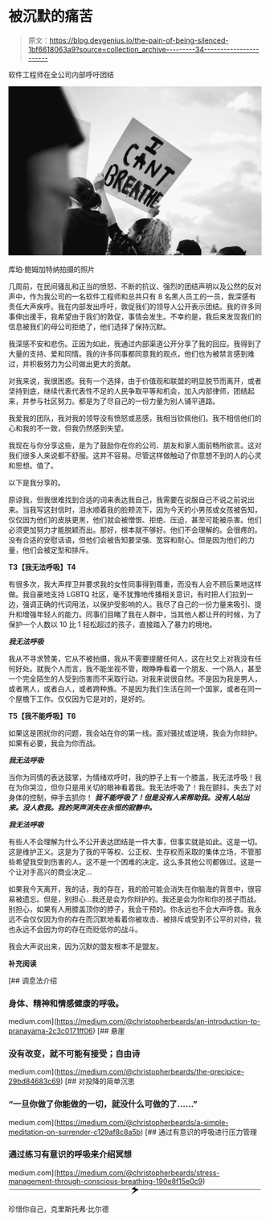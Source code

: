 # 被沉默的痛苦

> 原文：<https://blog.devgenius.io/the-pain-of-being-silenced-1bf6618063a9?source=collection_archive---------34----------------------->

软件工程师在全公司内部呼吁团结

![](img/bb6472f4ed35b73d8c657988838e2ff2.png)

库珀·鲍姆加特纳拍摄的照片

几周前，在民间骚乱和正当的愤怒、不断的抗议、强烈的团结声明以及公然的反对声中，作为我公司的一名软件工程师和总共只有 8 名黑人员工的一员，我深感有责任大声疾呼。我在内部发出呼吁，敦促我们的领导人公开表示团结。我的许多同事伸出援手，我希望由于我们的敦促，事情会发生。不幸的是，我后来发现我们的信息被我们的母公司拒绝了，他们选择了保持沉默。

我深感不安和悲伤。正因为如此，我通过内部渠道公开分享了我的回应。我得到了大量的支持、爱和同情。我的许多同事都同意我的观点，他们也为被禁言感到难过，并积极努力为公司做出更大的贡献。

对我来说，我很困惑。我有一个选择，由于价值观和联盟的明显脱节而离开，或者坚持到底，继续代表代表性不足的人民争取平等和机会，加入内部律师，团结起来，并参与社区努力。都是为了尽自己的一份力量为别人铺平道路。

我爱我的团队，我对我的领导没有愤怒或恶感，我相当钦佩他们。我不相信他们的心和我的不一致，但我仍然感到失望。

我现在与你分享这些，是为了鼓励你在你的公司、朋友和家人面前畅所欲言。这对我们很多人来说都不舒服。这并不容易。尽管这样做触动了你意想不到的人的心灵和思想。值了。

以下是我分享的。

原谅我，但我很难找到合适的词来表达我自己，我需要在说服自己不说之前说出来。当我写这封信时，泪水顺着我的脸颊流下，因为今天的小男孩或女孩被告知，仅仅因为他们的皮肤更黑，他们就会被憎恨、拒绝、压迫，甚至可能被杀害。他们必须更加努力才能脱颖而出。那好，根本就不够好。他们不会理解的。会很疼的。没有合适的安慰话语，但他们会被告知要坚强、宽容和耐心。但是因为他们的力量，他们会被定型和排斥。

**T3【我无法呼吸】T4**

有很多次，我大声捍卫并要求我的女性同事得到尊重，而没有人会不顾后果地这样做。我自豪地支持 LGBTQ 社区，毫不犹豫地传播相关意识，有时把人们拉到一边，强调正确的代词用法，以保护受影响的人。我尽了自己的一份力量来吸引、提升和增强年轻人的能力。同事们目睹了我在人群中，当其他人都让开的时候，为了保护一个人数以 10 比 1 轻松超过的孩子，直接踏入了暴力的境地。

***我无法呼吸***

我从不寻求赞美，它从不被拍摄，我从不需要提醒任何人，这在社交上对我没有任何好处。就我个人而言，我不能坐视不管，眼睁睁看着一个朋友、一个熟人，甚至一个完全陌生的人受到伤害而不采取行动。对我来说很自然。不是因为我是男人，或者黑人，或者白人，或者跨种族。不是因为我们生活在同一个国家，或者在同一个屋檐下工作。仅仅因为它是对的，是好的。

**T5【我不能呼吸】T6**

如果这是困扰你的问题，我会站在你的第一线。面对骚扰或逆境，我会为你辩护。如果有必要，我会为你而战。

***我无法呼吸***

当你为同情的表达鼓掌，为情绪欢呼时，我的脖子上有一个膝盖，我无法呼吸！我在为你哭泣，但你只是用关切的眼神看着我。我无法呼吸了！我在颤抖，失去了对身体的控制，伸手去抓你！ ***我不能呼吸了！但是没有人来帮助我。没有人站出来。没人救我。我的哭声消失在永恒的寂静中。***

***我无法呼吸***

有些人不会理解为什么不公开表达团结是一件大事，但事实就是如此。这是一切。这是维护正义。这是为了我的平等权、公正权、生存权而采取的集体立场，不管那些希望我受到伤害的人。这不是一个困难的决定。这么多其他公司都做过。这是一个让对手高兴的商业决定…

如果我今天离开，我的话，我的存在，我的脸可能会消失在你脑海的背景中，很容易被遗忘。但是，别担心…我还是会为你辩护的。我还是会为你和你的孩子而战。别担心，如果有人用膝盖顶你的脖子，我会干预的。你永远也不会大声呼救。我永远不会仅仅因为你的存在而沉默地看着你被攻击、被排斥或受到不公平的对待，我也永远不会因为你的存在而贬低你的战斗。

我会大声说出来，因为沉默的盟友根本不是盟友。

**补充阅读**

[](https://medium.com/@christopherbeards/an-introduction-to-pranayama-2c3c0171ff06) [## 调息法介绍

### 身体、精神和情感健康的呼吸。

medium.com](https://medium.com/@christopherbeards/an-introduction-to-pranayama-2c3c0171ff06) [](https://medium.com/@christopherbeards/the-precipice-29bd84683c69) [## 悬崖

### 没有改变，就不可能有接受；自由诗

medium.com](https://medium.com/@christopherbeards/the-precipice-29bd84683c69) [](https://medium.com/@christopherbeards/a-simple-meditation-on-surrender-c129af8c8a5b) [## 对投降的简单沉思

### “一旦你做了你能做的一切，就没什么可做的了……”

medium.com](https://medium.com/@christopherbeards/a-simple-meditation-on-surrender-c129af8c8a5b) [](https://medium.com/@christopherbeards/stress-management-through-conscious-breathing-190e8f15e0c9) [## 通过有意识的呼吸进行压力管理

### 通过练习有意识的呼吸来介绍冥想

medium.com](https://medium.com/@christopherbeards/stress-management-through-conscious-breathing-190e8f15e0c9) ![](img/1bdc65918f6f6354150f3c318e0a0274.png)

珍惜你自己，克里斯托弗·比尔德